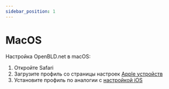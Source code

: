 ```yaml
---
sidebar_position: 1
---
```


# MacOS

Настройка OpenBLD.net в macOS:

1. Откройте Safari
2. Загрузите профиль со страницы настроек [Apple устройств](/docs/get-started/setup-mobile-devices/apple)
3. Установите профиль по аналогии с [настройкой iOS](/docs/get-started/setup-mobile-devices/apple)


